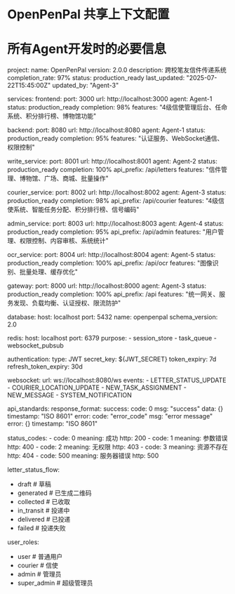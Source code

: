 # OpenPenPal 共享上下文配置
# 所有Agent开发时的必要信息

project:
  name: OpenPenPal
  version: 2.0.0
  description: 跨校笔友信件传递系统
  completion_rate: 97%
  status: production_ready
  last_updated: "2025-07-22T15:45:00Z"
  updated_by: "Agent-3"

services:
  frontend:
    port: 3000
    url: http://localhost:3000
    agent: Agent-1
    status: production_ready
    completion: 98%
    features: "4级信使管理后台、任命系统、积分排行榜、博物馆功能"
    
  backend:
    port: 8080
    url: http://localhost:8080
    agent: Agent-1
    status: production_ready
    completion: 95%
    features: "认证服务、WebSocket通信、权限控制"
    
  write_service:
    port: 8001
    url: http://localhost:8001
    agent: Agent-2
    status: production_ready
    completion: 100%
    api_prefix: /api/letters
    features: "信件管理、博物馆、广场、商城、批量操作"
    
  courier_service:
    port: 8002
    url: http://localhost:8002
    agent: Agent-3
    status: production_ready
    completion: 98%
    api_prefix: /api/courier
    features: "4级信使系统、智能任务分配、积分排行榜、信号编码"
    
  admin_service:
    port: 8003
    url: http://localhost:8003
    agent: Agent-4
    status: production_ready
    completion: 95%
    api_prefix: /api/admin
    features: "用户管理、权限控制、内容审核、系统统计"
    
  ocr_service:
    port: 8004
    url: http://localhost:8004
    agent: Agent-5
    status: production_ready
    completion: 100%
    api_prefix: /api/ocr
    features: "图像识别、批量处理、缓存优化"
    
  gateway:
    port: 8000
    url: http://localhost:8000
    agent: Agent-3
    status: production_ready
    completion: 100%
    api_prefix: /api
    features: "统一网关、服务发现、负载均衡、认证授权、限流防护"

database:
  host: localhost
  port: 5432
  name: openpenpal
  schema_version: 2.0
  
redis:
  host: localhost
  port: 6379
  purpose: 
    - session_store
    - task_queue
    - websocket_pubsub

authentication:
  type: JWT
  secret_key: ${JWT_SECRET}
  token_expiry: 7d
  refresh_token_expiry: 30d
  
websocket:
  url: ws://localhost:8080/ws
  events:
    - LETTER_STATUS_UPDATE
    - COURIER_LOCATION_UPDATE
    - NEW_TASK_ASSIGNMENT
    - NEW_MESSAGE
    - SYSTEM_NOTIFICATION

api_standards:
  response_format:
    success:
      code: 0
      msg: "success"
      data: {}
      timestamp: "ISO 8601"
    error:
      code: "error_code"
      msg: "error message"
      error: {}
      timestamp: "ISO 8601"
      
  status_codes:
    - code: 0
      meaning: 成功
      http: 200
    - code: 1
      meaning: 参数错误
      http: 400
    - code: 2
      meaning: 无权限
      http: 403
    - code: 3
      meaning: 资源不存在
      http: 404
    - code: 500
      meaning: 服务器错误
      http: 500

letter_status_flow:
  - draft          # 草稿
  - generated      # 已生成二维码
  - collected      # 已收取
  - in_transit     # 投递中
  - delivered      # 已投递
  - failed         # 投递失败

user_roles:
  - user           # 普通用户
  - courier        # 信使
  - admin          # 管理员
  - super_admin    # 超级管理员